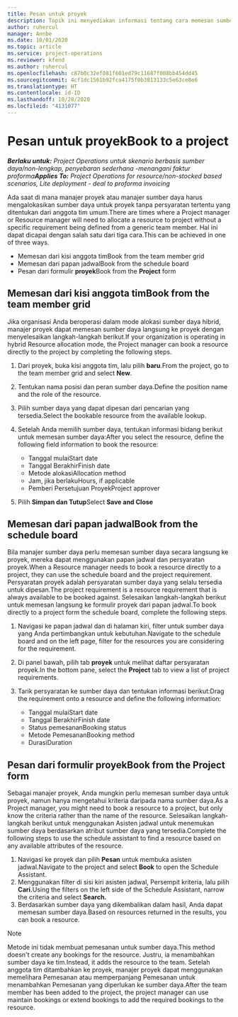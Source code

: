 ```yaml
---
title: Pesan untuk proyek
description: Topik ini menyediakan informasi tentang cara memesan sumber daya untuk proyek.
author: ruhercul
manager: Annbe
ms.date: 10/01/2020
ms.topic: article
ms.service: project-operations
ms.reviewer: kfend
ms.author: ruhercul
ms.openlocfilehash: c87b0c32ef081f601ed79c11687f008bb454dd45
ms.sourcegitcommit: 4cf1dc1561b92fca4175f0b3813133c5e63ce8e6
ms.translationtype: HT
ms.contentlocale: id-ID
ms.lasthandoff: 10/28/2020
ms.locfileid: "4131077"
---
```

# <a name="book-to-a-project"></a><span data-ttu-id="4bcf1-103">Pesan untuk proyek</span><span class="sxs-lookup"><span data-stu-id="4bcf1-103">Book to a project</span></span>

<span data-ttu-id="4bcf1-104">_**Berlaku untuk:** Project Operations untuk skenario berbasis sumber daya/non-lengkap, penyebaran sederhana -menangani faktur proforma_</span><span class="sxs-lookup"><span data-stu-id="4bcf1-104">_**Applies To:** Project Operations for resource/non-stocked based scenarios, Lite deployment - deal to proforma invoicing_</span></span>

<span data-ttu-id="4bcf1-105">Ada saat di mana manajer proyek atau manajer sumber daya harus mengalokasikan sumber daya untuk proyek tanpa persyaratan tertentu yang ditentukan dari anggota tim umum.</span><span class="sxs-lookup"><span data-stu-id="4bcf1-105">There are times where a Project manager or Resource manager will need to allocate a resource to project without a specific requirement being defined from a generic team member.</span></span> <span data-ttu-id="4bcf1-106">Hal ini dapat dicapai dengan salah satu dari tiga cara.</span><span class="sxs-lookup"><span data-stu-id="4bcf1-106">This can be achieved in one of three ways.</span></span>

- <span data-ttu-id="4bcf1-107">Memesan dari kisi anggota tim</span><span class="sxs-lookup"><span data-stu-id="4bcf1-107">Book from the team member grid</span></span>
- <span data-ttu-id="4bcf1-108">Memesan dari papan jadwal</span><span class="sxs-lookup"><span data-stu-id="4bcf1-108">Book from the schedule board</span></span>
- <span data-ttu-id="4bcf1-109">Pesan dari formulir **proyek**</span><span class="sxs-lookup"><span data-stu-id="4bcf1-109">Book from the **Project** form</span></span>

## <a name="book-from-the-team-member-grid"></a><span data-ttu-id="4bcf1-110">Memesan dari kisi anggota tim</span><span class="sxs-lookup"><span data-stu-id="4bcf1-110">Book from the team member grid</span></span>

<span data-ttu-id="4bcf1-111">Jika organisasi Anda beroperasi dalam mode alokasi sumber daya hibrid, manajer proyek dapat memesan sumber daya langsung ke proyek dengan menyelesaikan langkah-langkah berikut.</span><span class="sxs-lookup"><span data-stu-id="4bcf1-111">If your organization is operating in hybrid Resource allocation mode, the Project manager can book a resource directly to the project by completing the following steps.</span></span>

1. <span data-ttu-id="4bcf1-112">Dari proyek, buka kisi anggota tim, lalu pilih **baru**.</span><span class="sxs-lookup"><span data-stu-id="4bcf1-112">From the project, go to the team member grid and select **New**.</span></span>
2. <span data-ttu-id="4bcf1-113">Tentukan nama posisi dan peran sumber daya.</span><span class="sxs-lookup"><span data-stu-id="4bcf1-113">Define the position name and the role of the resource.</span></span>
3. <span data-ttu-id="4bcf1-114">Pilih sumber daya yang dapat dipesan dari pencarian yang tersedia.</span><span class="sxs-lookup"><span data-stu-id="4bcf1-114">Select the bookable resource from the available lookup.</span></span>
4. <span data-ttu-id="4bcf1-115">Setelah Anda memilih sumber daya, tentukan informasi bidang berikut untuk memesan sumber daya:</span><span class="sxs-lookup"><span data-stu-id="4bcf1-115">After you select the resource, define the following field information to book the resource:</span></span>

    - <span data-ttu-id="4bcf1-116">Tanggal mulai</span><span class="sxs-lookup"><span data-stu-id="4bcf1-116">Start date</span></span>
    - <span data-ttu-id="4bcf1-117">Tanggal Berakhir</span><span class="sxs-lookup"><span data-stu-id="4bcf1-117">Finish date</span></span>
    - <span data-ttu-id="4bcf1-118">Metode alokasi</span><span class="sxs-lookup"><span data-stu-id="4bcf1-118">Allocation method</span></span>
    - <span data-ttu-id="4bcf1-119">Jam, jika berlaku</span><span class="sxs-lookup"><span data-stu-id="4bcf1-119">Hours, if applicable</span></span>
    - <span data-ttu-id="4bcf1-120">Pemberi Persetujuan Proyek</span><span class="sxs-lookup"><span data-stu-id="4bcf1-120">Project approver</span></span>

6. <span data-ttu-id="4bcf1-121">Pilih **Simpan dan Tutup**</span><span class="sxs-lookup"><span data-stu-id="4bcf1-121">Select **Save and Close**</span></span>

## <a name="book-from-the-schedule-board"></a><span data-ttu-id="4bcf1-122">Memesan dari papan jadwal</span><span class="sxs-lookup"><span data-stu-id="4bcf1-122">Book from the schedule board</span></span>

<span data-ttu-id="4bcf1-123">Bila manajer sumber daya perlu memesan sumber daya secara langsung ke proyek, mereka dapat menggunakan papan jadwal dan persyaratan proyek.</span><span class="sxs-lookup"><span data-stu-id="4bcf1-123">When a Resource manager needs to book a resource directly to a project, they can use the schedule board and the project requirement.</span></span> <span data-ttu-id="4bcf1-124">Persyaratan proyek adalah persyaratan sumber daya yang selalu tersedia untuk dipesan.</span><span class="sxs-lookup"><span data-stu-id="4bcf1-124">The project requirement is a resource requirement that is always available to be booked against.</span></span> <span data-ttu-id="4bcf1-125">Selesaikan langkah-langkah berikut untuk memesan langsung ke formulir proyek dari papan jadwal.</span><span class="sxs-lookup"><span data-stu-id="4bcf1-125">To book directly to a project form the schedule board, complete the following steps.</span></span>

1. <span data-ttu-id="4bcf1-126">Navigasi ke papan jadwal dan di halaman kiri, filter untuk sumber daya yang Anda pertimbangkan untuk kebutuhan.</span><span class="sxs-lookup"><span data-stu-id="4bcf1-126">Navigate to the schedule board and on the left page, filter for the resources you are considering for the requirement.</span></span>
2. <span data-ttu-id="4bcf1-127">Di panel bawah, pilih tab **proyek** untuk melihat daftar persyaratan proyek.</span><span class="sxs-lookup"><span data-stu-id="4bcf1-127">In the bottom pane, select the **Project** tab to view a list of project requirements.</span></span>
3. <span data-ttu-id="4bcf1-128">Tarik persyaratan ke sumber daya dan tentukan informasi berikut:</span><span class="sxs-lookup"><span data-stu-id="4bcf1-128">Drag the requirement onto a resource and define the following information:</span></span>

    - <span data-ttu-id="4bcf1-129">Tanggal mulai</span><span class="sxs-lookup"><span data-stu-id="4bcf1-129">Start date</span></span>
    - <span data-ttu-id="4bcf1-130">Tanggal Berakhir</span><span class="sxs-lookup"><span data-stu-id="4bcf1-130">Finish date</span></span>
    - <span data-ttu-id="4bcf1-131">Status pemesanan</span><span class="sxs-lookup"><span data-stu-id="4bcf1-131">Booking status</span></span>
    - <span data-ttu-id="4bcf1-132">Metode Pemesanan</span><span class="sxs-lookup"><span data-stu-id="4bcf1-132">Booking method</span></span>
    - <span data-ttu-id="4bcf1-133">Durasi</span><span class="sxs-lookup"><span data-stu-id="4bcf1-133">Duration</span></span>

## <a name="book-from-the-project-form"></a><span data-ttu-id="4bcf1-134">Pesan dari formulir proyek</span><span class="sxs-lookup"><span data-stu-id="4bcf1-134">Book from the Project form</span></span>

<span data-ttu-id="4bcf1-135">Sebagai manajer proyek, Anda mungkin perlu memesan sumber daya untuk proyek, namun hanya mengetahui kriteria daripada nama sumber daya.</span><span class="sxs-lookup"><span data-stu-id="4bcf1-135">As a Project manager, you might need to book a resource to a project, but only know the criteria rather than the name of the resource.</span></span> <span data-ttu-id="4bcf1-136">Selesaikan langkah-langkah berikut untuk menggunakan Asisten jadwal untuk menemukan sumber daya berdasarkan atribut sumber daya yang tersedia.</span><span class="sxs-lookup"><span data-stu-id="4bcf1-136">Complete the following steps to use the schedule assistant to find a resource based on any available attributes of the resource.</span></span> 

1. <span data-ttu-id="4bcf1-137">Navigasi ke proyek dan pilih **Pesan** untuk membuka asisten jadwal.</span><span class="sxs-lookup"><span data-stu-id="4bcf1-137">Navigate to the project and select **Book** to open the Schedule Assistant.</span></span>
2. <span data-ttu-id="4bcf1-138">Menggunakan filter di sisi kiri asisten jadwal, Persempit kriteria, lalu pilih **Cari.**</span><span class="sxs-lookup"><span data-stu-id="4bcf1-138">Using the filters on the left side of the Schedule Assistant, narrow the criteria and select **Search.**</span></span>
3. <span data-ttu-id="4bcf1-139">Berdasarkan sumber daya yang dikembalikan dalam hasil, Anda dapat memesan sumber daya.</span><span class="sxs-lookup"><span data-stu-id="4bcf1-139">Based on resources returned in the results, you can book a resource.</span></span>

> [!NOTE]
> <span data-ttu-id="4bcf1-140">Metode ini tidak membuat pemesanan untuk sumber daya.</span><span class="sxs-lookup"><span data-stu-id="4bcf1-140">This method doesn't create any bookings for the resource.</span></span> <span data-ttu-id="4bcf1-141">Justru, ia menambahkan sumber daya ke tim.</span><span class="sxs-lookup"><span data-stu-id="4bcf1-141">Instead, it adds the resource to the team.</span></span> <span data-ttu-id="4bcf1-142">Setelah anggota tim ditambahkan ke proyek, manajer proyek dapat menggunakan memelihara Pemesanan atau memperpanjang Pemesanan untuk menambahkan Pemesanan yang diperlukan ke sumber daya.</span><span class="sxs-lookup"><span data-stu-id="4bcf1-142">After the team member has been added to the project, the project manager can use maintain bookings or extend bookings to add the required bookings to the resource.</span></span>
